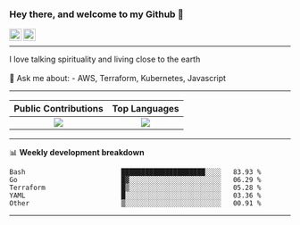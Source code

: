 ### Hey there, and welcome to my Github 👋

<a href="https://www.linkedin.com/in/ibrahiem-mohammad/" target="_blank">
  <img align="left" alt="Ibrahiem's LinkdeIn" width="22px" src="https://cdn.worldvectorlogo.com/logos/linkedin-icon-2.svg"/>
</a>
<a href="https://imohammd.netlify.app/" target="_blank">
  <img align="left" alt="Ibrahiem's Website" width="22px" src="https://cdn.worldvectorlogo.com/logos/netlify.svg"/>
</a>
<br>
<hr>
I love talking spirituality and living close to the earth
<br>
<br>
💬 Ask me about: 
- AWS, Terraform, Kubernetes, Javascript

-------

Public Contributions             |  Top Languages
:-------------------------:|:-------------------------:
![](https://github-readme-stats.vercel.app/api?username=ibrahiem96&show_icons=true&count_private=true&bg_color=30,e96443,904e95&title_color=fff&text_color=fff)  |  ![](https://github-readme-stats.vercel.app/api/top-langs/?username=ibrahiem96&layout=compact&bg_color=30,e96443,904e95&title_color=fff&text_color=fff&hide=html,css)

-------
📊 **Weekly development breakdown**
<!--START_SECTION:waka-->

```text
Bash                        █████████████████████░░░░   83.93 %
Go                          █▓░░░░░░░░░░░░░░░░░░░░░░░   06.29 %
Terraform                   █▒░░░░░░░░░░░░░░░░░░░░░░░   05.28 %
YAML                        █░░░░░░░░░░░░░░░░░░░░░░░░   03.36 %
Other                       ▒░░░░░░░░░░░░░░░░░░░░░░░░   00.91 %
```

<!--END_SECTION:waka-->
-------
